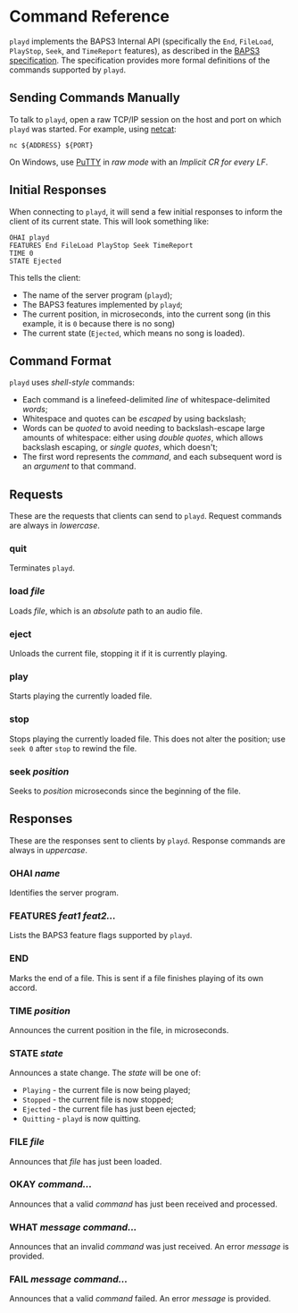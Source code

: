 # Command Reference

`playd` implements the BAPS3 Internal API (specifically the `End`, `FileLoad`,
`PlayStop`, `Seek`, and `TimeReport` features), as described in the [BAPS3
specification][].  The specification provides more formal definitions of the
commands supported by `playd`.

## Sending Commands Manually

To talk to `playd`, open a raw TCP/IP session on the host and port on which
`playd` was started.  For example, using [netcat][]:

    nc ${ADDRESS} ${PORT}

On Windows, use [PuTTY][] in _raw mode_ with an _Implicit CR for every LF_.

## Initial Responses

When connecting to `playd`, it will send a few initial responses to inform
the client of its current state.  This will look something like:

    OHAI playd
    FEATURES End FileLoad PlayStop Seek TimeReport
    TIME 0
    STATE Ejected

This tells the client:

* The name of the server program (`playd`);
* The BAPS3 features implemented by `playd`;
* The current position, in microseconds, into the current song (in this example,
  it is `0` because there is no song)
* The current state (`Ejected`, which means no song is loaded).

## Command Format

`playd` uses _shell-style_ commands:

* Each command is a linefeed-delimited _line_ of whitespace-delimited _words_;
* Whitespace and quotes can be _escaped_ by using backslash;
* Words can be _quoted_ to avoid needing to backslash-escape large amounts of
  whitespace: either using _double quotes_, which allows backslash escaping, or
  _single quotes_, which doesn't;
* The first word represents the _command_, and each subsequent word is an
  _argument_ to that command.

## Requests

These are the requests that clients can send to `playd`.  Request commands are
always in _lowercase_.

### quit

Terminates `playd`.

### load _file_

Loads _file_, which is an _absolute_ path to an audio file.

### eject

Unloads the current file, stopping it if it is currently playing.

### play

Starts playing the currently loaded file.

### stop

Stops playing the currently loaded file.  This does not alter the position;
use `seek 0` after `stop` to rewind the file.

### seek _position_

Seeks to _position_ microseconds since the beginning of the file.

## Responses

These are the responses sent to clients by `playd`.  Response commands are
always in _uppercase_.

### OHAI _name_

Identifies the server program.

### FEATURES _feat1_ _feat2..._

Lists the BAPS3 feature flags supported by `playd`.

### END

Marks the end of a file.  This is sent if a file finishes playing of its own
accord.

### TIME _position_

Announces the current position in the file, in microseconds.

### STATE _state_

Announces a state change.  The _state_ will be one of:

* `Playing` - the current file is now being played;
* `Stopped` - the current file is now stopped;
* `Ejected` - the current file has just been ejected;
* `Quitting` - `playd` is now quitting.

### FILE _file_

Announces that _file_ has just been loaded.

### OKAY _command..._

Announces that a valid _command_ has just been received and processed.

### WHAT _message_ _command..._

Announces that an invalid _command_ was just received.
An error _message_ is provided.

### FAIL _message_ _command..._

Announces that a valid _command_ failed.
An error _message_ is provided.

[BAPS3 specification]: https://UniversityRadioYork.github.io/baps3-spec
[PuTTY]:               http://www.chiark.greenend.org.uk/~sgtatham/putty/
[netcat]:              http://nc110.sourceforge.net/
